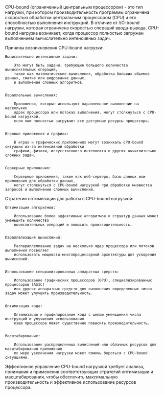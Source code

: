 

CPU-bound (ограниченный центральным процессором) - это тип нагрузки, при котором производительность программы 
ограничена скоростью обработки центральным процессором (CPU) и его способностью выполнения инструкций. 
В отличие от I/O-bound нагрузки, которая ограничена скоростью операций ввода-вывода, CPU-bound нагрузка возникает, 
когда процессор полностью загружен выполнением вычислительно интенсивных задач.


Причины возникновения CPU-bound нагрузки:

    Вычислительно интенсивные задачи: 
    
        Это могут быть задачи, требующие большого количества вычислительных операций, 
        такие как математические вычисления, обработка больших объемов данных, сжатие или шифрование данных, 
        и выполнение сложных алгоритмов.


    Параллельные вычисления: 
    
        Приложения, которые используют параллельное выполнение на нескольких 
        ядрах процессора или потоках выполнения, могут столкнуться с CPU-bound нагрузкой,
        если они полностью загружают все доступные ресурсы процессора.


    Игровые приложения и графика: 
    
        В играх и графических приложениях могут возникать CPU-bound ситуации из-за интенсивной обработки
        графики, физики, искусственного интеллекта и других вычислительно сложных задач.


    Серверные приложения: 
    
        Серверные приложения, такие как веб-серверы, базы данных или приложения для обработки данных,
        могут столкнуться с CPU-bound нагрузкой при обработке множества запросов и выполнении сложных вычислений.



Стратегии оптимизации для работы с CPU-bound нагрузкой:

    Оптимизация алгоритмов: 
    
        Использование более эффективных алгоритмов и структур данных может уменьшить количество 
        вычислительных операций и повысить производительность.


    Параллелизация вычислений: 
    
        Распараллеливание задач на несколько ядер процессора или потоков выполнения позволяет 
        использовать мощности многопроцессорной архитектуры для ускорения вычислений.


    Использование специализированных аппаратных средств: 
    
        Использование графических процессоров (GPU), специализированных процессоров (ASIC) 
        или других аппаратных средств для выполнения определенных типов задач может улучшить производительность.


    Оптимизация кода: 
    
        Оптимизация и профилирование кода с целью уменьшения числа инструкций и улучшения использования
        кэша процессора может существенно повысить производительность.


    Масштабирование: 
    
        Использование распределенных вычислений или облачных ресурсов для масштабирования приложения 
        по мере увеличения нагрузки может помочь бороться с CPU-bound ситуациями.



Эффективное управление CPU-bound нагрузкой требует анализа, понимания и применения соответствующих 
стратегий оптимизации и масштабирования, чтобы обеспечить максимальную производительность и 
эффективное использование ресурсов процессора.
